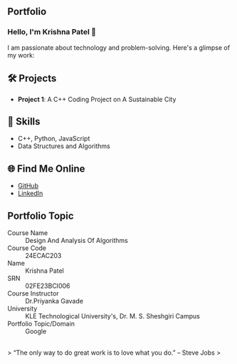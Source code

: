 ## Portfolio

### Hello, I'm Krishna Patel 👋

I am passionate about technology and problem-solving. Here's a glimpse of my work:

## 🛠️ Projects
- **Project 1**: A C++ Coding Project on A Sustainable City


## 🚀 Skills
- C++, Python, JavaScript
- Data Structures and Algorithms

## 🌐 Find Me Online
- [GitHub](https://github.com/Krishna2004patel)
- [LinkedIn](https://www.linkedin.com/in/krishna-patel)

## Portfolio Topic

<dl>
<dt>Course Name</dt>
<dd>Design And Analysis Of Algorithms</dd>
<dt>Course Code</dt>
<dd>24ECAC203</dd>
<dt>Name</dt>
<dd>Krishna Patel</dd>
<dt>SRN</dt>
<dd>02FE23BCI006</dd>
<dt>Course Instructor</dt>
<dd>Dr.Priyanka Gavade</dd>
<dt>University</dt>
<dd>KLE Technological University's, Dr. M. S. Sheshgiri Campus</dd>
<dt>Portfolio Topic/Domain</dt>
<dd>Google</dd>
</dl>

<br> 
> “The only way to do great work is to love what you do.” – Steve Jobs
>
